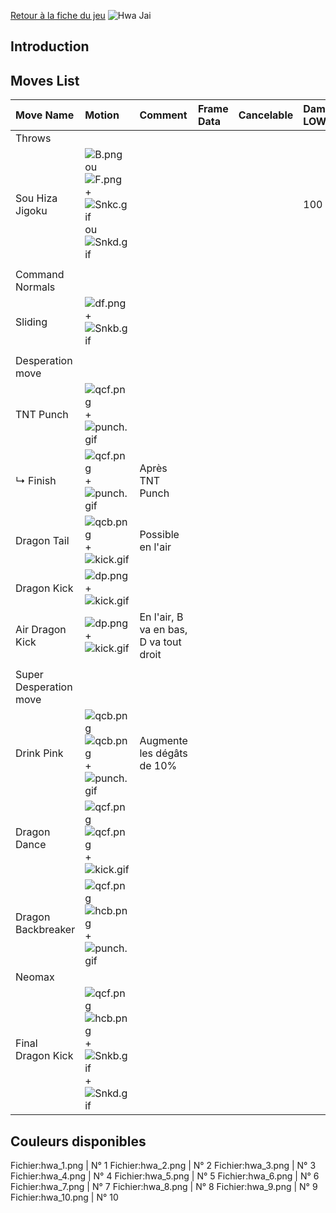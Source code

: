 [Retour à la fiche du
jeu](http://basgrospoing.fr/wiki/index.php?title=The_King_of_Fighters_XIII)
![Hwa Jai](Hwakof13.gif "Hwa Jai")

## Introduction

## Moves List

| Move Name              | Motion                                                                                           | Comment                                | Frame Data | Cancelable | Damage LOW/HIGH/EX |
|:-----------------------|:-------------------------------------------------------------------------------------------------|:---------------------------------------|:-----------|:-----------|:-------------------|
| Throws                 |                                                                                                  |                                        |            |            |                    |
| Sou Hiza Jigoku        | ![](B.png "B.png") ou ![](F.png "F.png") + ![](Snkc.gif "Snkc.gif") ou ![](Snkd.gif "Snkd.gif")  |                                        |            |            | 100                |
|                        |                                                                                                  |                                        |            |            |                    |
| Command Normals        |                                                                                                  |                                        |            |            |                    |
| Sliding                | ![](df.png "df.png") + ![](Snkb.gif "Snkb.gif")                                                  |                                        |            |            |                    |
|                        |                                                                                                  |                                        |            |            |                    |
| Desperation move       |                                                                                                  |                                        |            |            |                    |
| TNT Punch              | ![](qcf.png "qcf.png") + ![](punch.gif "punch.gif")                                              |                                        |            |            |                    |
| ↳ Finish               | ![](qcf.png "qcf.png") + ![](punch.gif "punch.gif")                                              | Après TNT Punch                        |            |            |                    |
| Dragon Tail            | ![](qcb.png "qcb.png") + ![](kick.gif "kick.gif")                                                | Possible en l'air                      |            |            |                    |
| Dragon Kick            | ![](dp.png "dp.png")+![](kick.gif "kick.gif")                                                    |                                        |            |            |                    |
| Air Dragon Kick        | ![](dp.png "dp.png")+![](kick.gif "kick.gif")                                                    | En l'air, B va en bas, D va tout droit |            |            |                    |
|                        |                                                                                                  |                                        |            |            |                    |
| Super Desperation move |                                                                                                  |                                        |            |            |                    |
| Drink Pink             | ![](qcb.png "qcb.png")![](qcb.png "qcb.png")+![](punch.gif "punch.gif")                          | Augmente les dégâts de 10%             |            |            |                    |
| Dragon Dance           | ![](qcf.png "qcf.png")![](qcf.png "qcf.png")+![](kick.gif "kick.gif")                            |                                        |            |            |                    |
| Dragon Backbreaker     | ![](qcf.png "qcf.png")![](hcb.png "hcb.png")+![](punch.gif "punch.gif")                          |                                        |            |            |                    |
| Neomax                 |                                                                                                  |                                        |            |            |                    |
| Final Dragon Kick      | ![](qcf.png "qcf.png")![](hcb.png "hcb.png") + ![](Snkb.gif "Snkb.gif")+![](Snkd.gif "Snkd.gif") |                                        |            |            |                    |

## Couleurs disponibles

Fichier:hwa_1.png \| N° 1 Fichier:hwa_2.png \| N° 2 Fichier:hwa_3.png \|
N° 3 Fichier:hwa_4.png \| N° 4 Fichier:hwa_5.png \| N° 5
Fichier:hwa_6.png \| N° 6 Fichier:hwa_7.png \| N° 7 Fichier:hwa_8.png \|
N° 8 Fichier:hwa_9.png \| N° 9 Fichier:hwa_10.png \| N° 10
